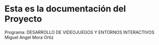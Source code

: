 # Esta es la documentación del Proyecto
Programa:
DESARROLLO DE VIDEOJUEGOS Y ENTORNOS INTERACTIVOS
Miguel Angel Mora Ortiz
